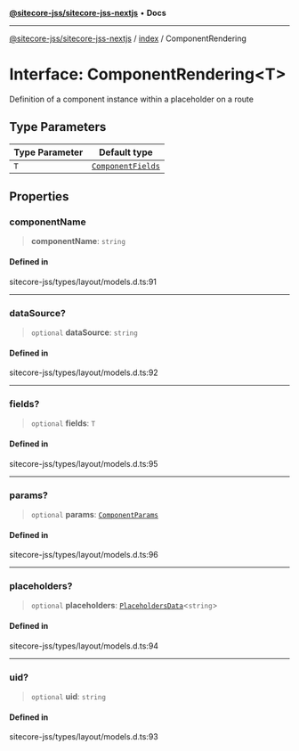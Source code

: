 [**@sitecore-jss/sitecore-jss-nextjs**](../../README.md) • **Docs**

***

[@sitecore-jss/sitecore-jss-nextjs](../../README.md) / [index](../README.md) / ComponentRendering

# Interface: ComponentRendering\<T\>

Definition of a component instance within a placeholder on a route

## Type Parameters

| Type Parameter | Default type |
| ------ | ------ |
| `T` | [`ComponentFields`](ComponentFields.md) |

## Properties

### componentName

> **componentName**: `string`

#### Defined in

sitecore-jss/types/layout/models.d.ts:91

***

### dataSource?

> `optional` **dataSource**: `string`

#### Defined in

sitecore-jss/types/layout/models.d.ts:92

***

### fields?

> `optional` **fields**: `T`

#### Defined in

sitecore-jss/types/layout/models.d.ts:95

***

### params?

> `optional` **params**: [`ComponentParams`](ComponentParams.md)

#### Defined in

sitecore-jss/types/layout/models.d.ts:96

***

### placeholders?

> `optional` **placeholders**: [`PlaceholdersData`](../type-aliases/PlaceholdersData.md)\<`string`\>

#### Defined in

sitecore-jss/types/layout/models.d.ts:94

***

### uid?

> `optional` **uid**: `string`

#### Defined in

sitecore-jss/types/layout/models.d.ts:93
